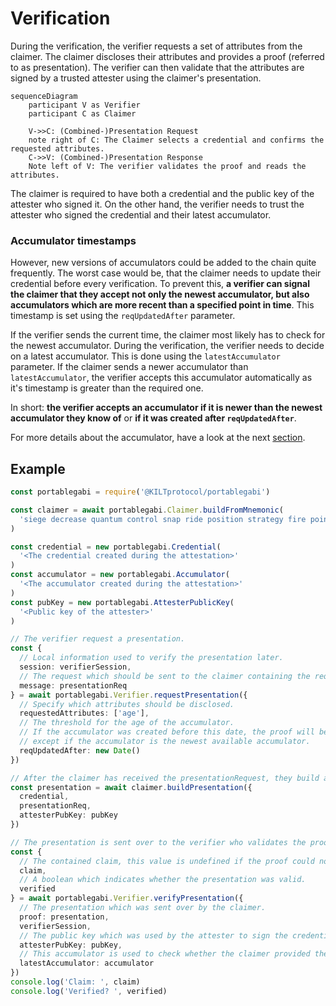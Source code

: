 # Verification

During the verification, the verifier requests a set of attributes from the claimer.
The claimer discloses their attributes and provides a proof (referred to as presentation).
The verifier can then validate that the attributes are signed by a trusted attester using the claimer's presentation.

```mermaid
sequenceDiagram
    participant V as Verifier
    participant C as Claimer

    V->>C: (Combined-)Presentation Request
    note right of C: The Claimer selects a credential and confirms the requested attributes.
    C->>V: (Combined-)Presentation Response
    Note left of V: The verifier validates the proof and reads the attributes.
```

The claimer is required to have both a credential and the public key of the attester who signed it.
On the other hand, the verifier needs to trust the attester who signed the credential and their latest accumulator.

### Accumulator timestamps

However, new versions of accumulators could be added to the chain quite frequently.
The worst case would be, that the claimer needs to update their credential before every verification.
To prevent this, **a verifier can signal the claimer that they accept not only the newest accumulator, but also accumulators which are more recent than a specified point in time**. This timestamp is set using the `reqUpdatedAfter` parameter.

If the verifier sends the current time, the claimer most likely has to check for the newest accumulator.
During the verification, the verifier needs to decide on a latest accumulator.
This is done using the `latestAccumulator` parameter.
If the claimer sends a newer accumulator than `latestAccumulator`, the verifier accepts this accumulator automatically as it's timestamp is greater than the required one.

In short: **the verifier accepts an accumulator if it is newer than the newest accumulator they know of** or **if it was created after `reqUpdatedAfter`**.

For more details about the accumulator, have a look at the next [section](./4_revocation.md).

## Example

```ts
const portablegabi = require('@KILTprotocol/portablegabi')

const claimer = await portablegabi.Claimer.buildFromMnemonic(
  'siege decrease quantum control snap ride position strategy fire point airport include'
)

const credential = new portablegabi.Credential(
  '<The credential created during the attestation>'
)
const accumulator = new portablegabi.Accumulator(
  '<The accumulator created during the attestation>'
)
const pubKey = new portablegabi.AttesterPublicKey(
  '<Public key of the attester>'
)

// The verifier request a presentation.
const {
  // Local information used to verify the presentation later.
  session: verifierSession,
  // The request which should be sent to the claimer containing the requested attributes.
  message: presentationReq
} = await portablegabi.Verifier.requestPresentation({
  // Specify which attributes should be disclosed.
  requestedAttributes: ['age'],
  // The threshold for the age of the accumulator.
  // If the accumulator was created before this date, the proof will be rejected
  // except if the accumulator is the newest available accumulator.
  reqUpdatedAfter: new Date()
})

// After the claimer has received the presentationRequest, they build a presentation:
const presentation = await claimer.buildPresentation({
  credential,
  presentationReq,
  attesterPubKey: pubKey
})

// The presentation is sent over to the verifier who validates the proof and extracts the claim.
const {
  // The contained claim, this value is undefined if the proof could not be validated.
  claim,
  // A boolean which indicates whether the presentation was valid.
  verified
} = await portablegabi.Verifier.verifyPresentation({
  // The presentation which was sent over by the claimer.
  proof: presentation,
  verifierSession,
  // The public key which was used by the attester to sign the credential.
  attesterPubKey: pubKey,
  // This accumulator is used to check whether the claimer provided the newest available accumulator.
  latestAccumulator: accumulator
})
console.log('Claim: ', claim)
console.log('Verified? ', verified)
```
